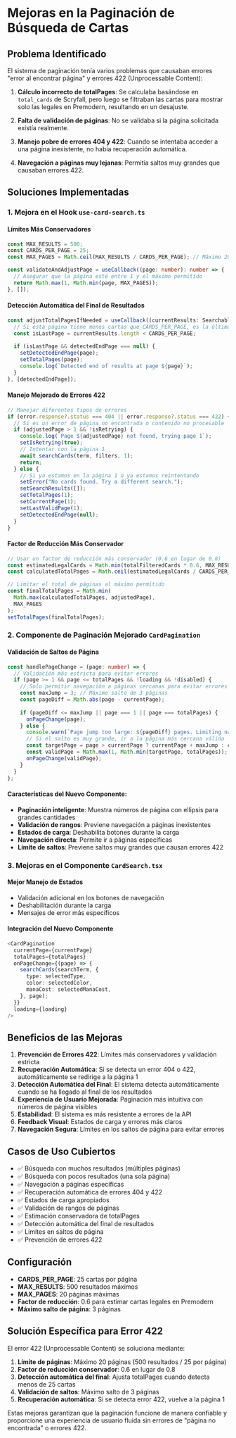 # Mejoras en la Paginación de Búsqueda de Cartas

## Problema Identificado

El sistema de paginación tenía varios problemas que causaban errores "error al encontrar página" y errores 422 (Unprocessable Content):

1. **Cálculo incorrecto de totalPages**: Se calculaba basándose en `total_cards` de Scryfall, pero luego se filtraban las cartas para mostrar solo las legales en Premodern, resultando en un desajuste.

2. **Falta de validación de páginas**: No se validaba si la página solicitada existía realmente.

3. **Manejo pobre de errores 404 y 422**: Cuando se intentaba acceder a una página inexistente, no había recuperación automática.

4. **Navegación a páginas muy lejanas**: Permitía saltos muy grandes que causaban errores 422.

## Soluciones Implementadas

### 1. Mejora en el Hook `use-card-search.ts`

#### Límites Más Conservadores
```typescript
const MAX_RESULTS = 500;
const CARDS_PER_PAGE = 25;
const MAX_PAGES = Math.ceil(MAX_RESULTS / CARDS_PER_PAGE); // Máximo 20 páginas

const validateAndAdjustPage = useCallback((page: number): number => {
  // Asegurar que la página esté entre 1 y el máximo permitido
  return Math.max(1, Math.min(page, MAX_PAGES));
}, []);
```

#### Detección Automática del Final de Resultados
```typescript
const adjustTotalPagesIfNeeded = useCallback((currentResults: SearchableCard[], page: number) => {
  // Si esta página tiene menos cartas que CARDS_PER_PAGE, es la última página
  const isLastPage = currentResults.length < CARDS_PER_PAGE;
  
  if (isLastPage && detectedEndPage === null) {
    setDetectedEndPage(page);
    setTotalPages(page);
    console.log(`Detected end of results at page ${page}`);
  }
}, [detectedEndPage]);
```

#### Manejo Mejorado de Errores 422
```typescript
// Manejar diferentes tipos de errores
if (error.response?.status === 404 || error.response?.status === 422) {
  // Si es un error de página no encontrada o contenido no procesable
  if (adjustedPage > 1 && !isRetrying) {
    console.log(`Page ${adjustedPage} not found, trying page 1`);
    setIsRetrying(true);
    // Intentar con la página 1
    await searchCards(term, filters, 1);
    return;
  } else {
    // Si ya estamos en la página 1 o ya estamos reintentando
    setError("No cards found. Try a different search.");
    setSearchResults([]);
    setTotalPages(1);
    setCurrentPage(1);
    setLastValidPage(1);
    setDetectedEndPage(null);
  }
}
```

#### Factor de Reducción Más Conservador
```typescript
// Usar un factor de reducción más conservador (0.6 en lugar de 0.8)
const estimatedLegalCards = Math.min(totalFilteredCards * 0.6, MAX_RESULTS);
const calculatedTotalPages = Math.ceil(estimatedLegalCards / CARDS_PER_PAGE);

// Limitar el total de páginas al máximo permitido
const finalTotalPages = Math.min(
  Math.max(calculatedTotalPages, adjustedPage),
  MAX_PAGES
);
setTotalPages(finalTotalPages);
```

### 2. Componente de Paginación Mejorado `CardPagination`

#### Validación de Saltos de Página
```typescript
const handlePageChange = (page: number) => {
  // Validación más estricta para evitar errores
  if (page >= 1 && page <= totalPages && !loading && !disabled) {
    // Solo permitir navegación a páginas cercanas para evitar errores
    const maxJump = 3; // Máximo salto de 3 páginas
    const pageDiff = Math.abs(page - currentPage);
    
    if (pageDiff <= maxJump || page === 1 || page === totalPages) {
      onPageChange(page);
    } else {
      console.warn(`Page jump too large: ${pageDiff} pages. Limiting navigation.`);
      // Si el salto es muy grande, ir a la página más cercana válida
      const targetPage = page > currentPage ? currentPage + maxJump : currentPage - maxJump;
      const validPage = Math.max(1, Math.min(targetPage, totalPages));
      onPageChange(validPage);
    }
  }
};
```

#### Características del Nuevo Componente:
- **Paginación inteligente**: Muestra números de página con ellipsis para grandes cantidades
- **Validación de rangos**: Previene navegación a páginas inexistentes
- **Estados de carga**: Deshabilita botones durante la carga
- **Navegación directa**: Permite ir a páginas específicas
- **Límite de saltos**: Previene saltos muy grandes que causan errores 422

### 3. Mejoras en el Componente `CardSearch.tsx`

#### Mejor Manejo de Estados
- Validación adicional en los botones de navegación
- Deshabilitación durante la carga
- Mensajes de error más específicos

#### Integración del Nuevo Componente
```typescript
<CardPagination
  currentPage={currentPage}
  totalPages={totalPages}
  onPageChange={(page) => {
    searchCards(searchTerm, {
      type: selectedType,
      color: selectedColor,
      manaCost: selectedManaCost,
    }, page);
  }}
  loading={loading}
/>
```

## Beneficios de las Mejoras

1. **Prevención de Errores 422**: Límites más conservadores y validación estricta
2. **Recuperación Automática**: Si se detecta un error 404 o 422, automáticamente se redirige a la página 1
3. **Detección Automática del Final**: El sistema detecta automáticamente cuando se ha llegado al final de los resultados
4. **Experiencia de Usuario Mejorada**: Paginación más intuitiva con números de página visibles
5. **Estabilidad**: El sistema es más resistente a errores de la API
6. **Feedback Visual**: Estados de carga y errores más claros
7. **Navegación Segura**: Límites en los saltos de página para evitar errores

## Casos de Uso Cubiertos

- ✅ Búsqueda con muchos resultados (múltiples páginas)
- ✅ Búsqueda con pocos resultados (una sola página)
- ✅ Navegación a páginas específicas
- ✅ Recuperación automática de errores 404 y 422
- ✅ Estados de carga apropiados
- ✅ Validación de rangos de páginas
- ✅ Estimación conservadora de totalPages
- ✅ Detección automática del final de resultados
- ✅ Límites en saltos de página
- ✅ Prevención de errores 422

## Configuración

- **CARDS_PER_PAGE**: 25 cartas por página
- **MAX_RESULTS**: 500 resultados máximos
- **MAX_PAGES**: 20 páginas máximas
- **Factor de reducción**: 0.6 para estimar cartas legales en Premodern
- **Máximo salto de página**: 3 páginas

## Solución Específica para Error 422

El error 422 (Unprocessable Content) se soluciona mediante:

1. **Límite de páginas**: Máximo 20 páginas (500 resultados / 25 por página)
2. **Factor de reducción conservador**: 0.6 en lugar de 0.8
3. **Detección automática del final**: Ajusta totalPages cuando detecta menos de 25 cartas
4. **Validación de saltos**: Máximo salto de 3 páginas
5. **Recuperación automática**: Si se detecta error 422, vuelve a la página 1

Estas mejoras garantizan que la paginación funcione de manera confiable y proporcione una experiencia de usuario fluida sin errores de "página no encontrada" o errores 422. 